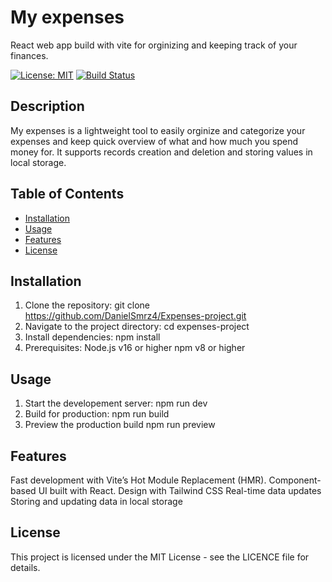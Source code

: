 # My expenses
React web app build with vite for orginizing and keeping track of your finances.

[![License: MIT](https://img.shields.io/badge/License-MIT-yellow.svg)](https://opensource.org/licenses/MIT)
[![Build Status](https://travis-ci.com/username/repo.svg?branch=main)](https://travis-ci.com/username/repo)

## Description
My expenses is a lightweight tool to easily orginize and categorize your expenses and keep quick overview of what and how much you spend money for. It supports records creation and deletion and storing values in local storage.

## Table of Contents
- [Installation](#installation)
- [Usage](#usage)
- [Features](#features)
- [License](#license)

## Installation
1. Clone the repository:
git clone https://github.com/DanielSmrz4/Expenses-project.git
2. Navigate to the project directory:
cd expenses-project
3. Install dependencies:
npm install
4. Prerequisites:
Node.js v16 or higher
npm v8 or higher

## Usage
1. Start the developement server:
npm run dev
2. Build for production:
npm run build
3. Preview the production build
npm run preview

## Features
Fast development with Vite’s Hot Module Replacement (HMR).
Component-based UI built with React.
Design with Tailwind CSS
Real-time data updates
Storing and updating data in local storage

## License
This project is licensed under the MIT License - see the LICENCE file for details.